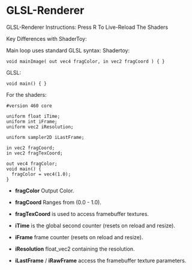# GLSL-Renderer
GLSL-Renderer
Instructions:
Press R To Live-Reload The Shaders

Key Differences with ShaderToy:

Main loop uses standard GLSL syntax:
Shadertoy:
```
void mainImage( out vec4 fragColor, in vec2 fragCoord ) { }
```
GLSL:
```
void main() { }
```
For the shaders:

```
#version 460 core

uniform float iTime;
uniform int iFrame;
uniform vec2 iResolution;

uniform sampler2D iLastFrame;

in vec2 fragCoord;
in vec2 fragTexCoord;

out vec4 fragColor;
void main() {
  fragColor = vec4(1.0);
}
```
* **fragColor** Output Color.

* **fragCoord** Ranges from (0.0 - 1.0).

* **fragTexCoord** is used to access framebuffer textures.

* **iTime** is the global second counter (resets on reload and resize).

* **iFrame** frame counter (resets on reload and resize).

* **iResolution** float_vec2 containing the resolution.

* **iLastFrame** / **iRawFrame** access the framebuffer texture parameters.
